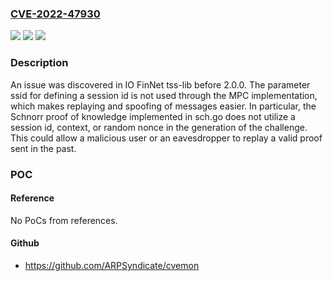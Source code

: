 ### [CVE-2022-47930](https://cve.mitre.org/cgi-bin/cvename.cgi?name=CVE-2022-47930)
![](https://img.shields.io/static/v1?label=Product&message=n%2Fa&color=blue)
![](https://img.shields.io/static/v1?label=Version&message=n%2Fa&color=blue)
![](https://img.shields.io/static/v1?label=Vulnerability&message=n%2Fa&color=brighgreen)

### Description

An issue was discovered in IO FinNet tss-lib before 2.0.0. The parameter ssid for defining a session id is not used through the MPC implementation, which makes replaying and spoofing of messages easier. In particular, the Schnorr proof of knowledge implemented in sch.go does not utilize a session id, context, or random nonce in the generation of the challenge. This could allow a malicious user or an eavesdropper to replay a valid proof sent in the past.

### POC

#### Reference
No PoCs from references.

#### Github
- https://github.com/ARPSyndicate/cvemon

